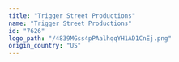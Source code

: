 ```yaml
---
title: "Trigger Street Productions"
name: "Trigger Street Productions"
id: "7626"
logo_path: "/4839MGss4pPAalhqqYH1AD1CnEj.png"
origin_country: "US"
---
```

